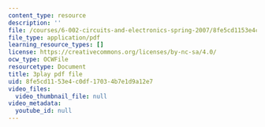 ```yaml
---
content_type: resource
description: ''
file: /courses/6-002-circuits-and-electronics-spring-2007/8fe5cd1153e4c0df17034b7e1d9a12e7_3GdMaDzIUeQ.pdf
file_type: application/pdf
learning_resource_types: []
license: https://creativecommons.org/licenses/by-nc-sa/4.0/
ocw_type: OCWFile
resourcetype: Document
title: 3play pdf file
uid: 8fe5cd11-53e4-c0df-1703-4b7e1d9a12e7
video_files:
  video_thumbnail_file: null
video_metadata:
  youtube_id: null
---
```

